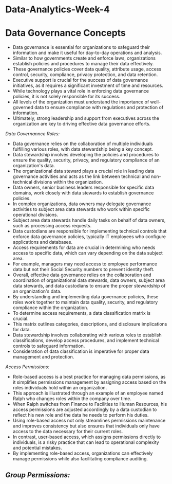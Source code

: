 # Data-Analytics-Week-4
# Data Governance Concepts
- Data governance is essential for organizations to safeguard their information and make it useful for day-to-day operations and analysis.
- Similar to how governments create and enforce laws, organizations establish policies and procedures to manage their data effectively.
- These governance policies cover data quality, attribute usage, access control, security, compliance, privacy protection, and data retention.
- Executive support is crucial for the success of data governance initiatives, as it requires a significant investment of time and resources.
- While technology plays a vital role in enforcing data governance policies, it is not solely responsible for its success.
- All levels of the organization must understand the importance of well-governed data to ensure compliance with regulations and protection of information.
- Ultimately, strong leadership and support from executives across the organization are key to driving effective data governance efforts.

_Data Governannce Roles:_
- Data governance relies on the collaboration of multiple individuals fulfilling various roles, with data stewardship being a key concept.
- Data stewardship involves developing the policies and procedures to ensure the quality, security, privacy, and regulatory compliance of an organization's data.
- The organizational data steward plays a crucial role in leading data governance activities and acts as the link between technical and non-technical divisions within the organization.
- Data owners, senior business leaders responsible for specific data domains, work closely with data stewards to establish governance policies.
- In complex organizations, data owners may delegate governance activities to subject area data stewards who work within specific operational divisions.
- Subject area data stewards handle daily tasks on behalf of data owners, such as processing access requests.
- Data custodians are responsible for implementing technical controls that enforce data governance policies, typically IT employees who configure applications and databases.
- Access requirements for data are crucial in determining who needs access to specific data, which can vary depending on the data subject area.
- For example, managers may need access to employee performance data but not their Social Security numbers to prevent identity theft.
- Overall, effective data governance relies on the collaboration and coordination of organizational data stewards, data owners, subject area data stewards, and data custodians to ensure the proper stewardship of an organization's data.
- By understanding and implementing data governance policies, these roles work together to maintain data quality, security, and regulatory compliance within the organization.
- To determine access requirements, a data classification matrix is crucial.
- This matrix outlines categories, descriptions, and disclosure implications for data.
- Data stewardship involves collaborating with various roles to establish classifications, develop access procedures, and implement technical controls to safeguard information.
- Consideration of data classification is imperative for proper data management and protection.

_Access Permissions:_
- Role-based access is a best practice for managing data permissions, as it simplifies permissions management by assigning access based on the roles individuals hold within an organization.
- This approach is illustrated through an example of an employee named Ralph who changes roles within the company over time.
- When Ralph switches from Finance to Facilities to Human Resources, his access permissions are adjusted accordingly by a data custodian to reflect his new role and the data he needs to perform his duties.
- Using role-based access not only streamlines permissions maintenance and improves consistency but also ensures that individuals only have access to the data necessary for their current roles.
- In contrast, user-based access, which assigns permissions directly to individuals, is a risky practice that can lead to operational complexity and potential mistakes.
- By implementing role-based access, organizations can effectively manage permissions while also facilitating compliance auditing.

_Group Permissions:_
- 
